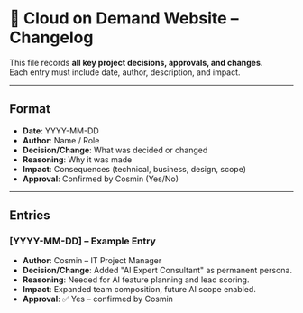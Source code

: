 # 📜 Cloud on Demand Website – Changelog

This file records **all key project decisions, approvals, and changes**.  
Each entry must include date, author, description, and impact.  

---

## Format
- **Date**: YYYY-MM-DD  
- **Author**: Name / Role  
- **Decision/Change**: What was decided or changed  
- **Reasoning**: Why it was made  
- **Impact**: Consequences (technical, business, design, scope)  
- **Approval**: Confirmed by Cosmin (Yes/No)  

---

## Entries

### [YYYY-MM-DD] – Example Entry
- **Author**: Cosmin – IT Project Manager  
- **Decision/Change**: Added "AI Expert Consultant" as permanent persona.  
- **Reasoning**: Needed for AI feature planning and lead scoring.  
- **Impact**: Expanded team composition, future AI scope enabled.  
- **Approval**: ✅ Yes – confirmed by Cosmin
